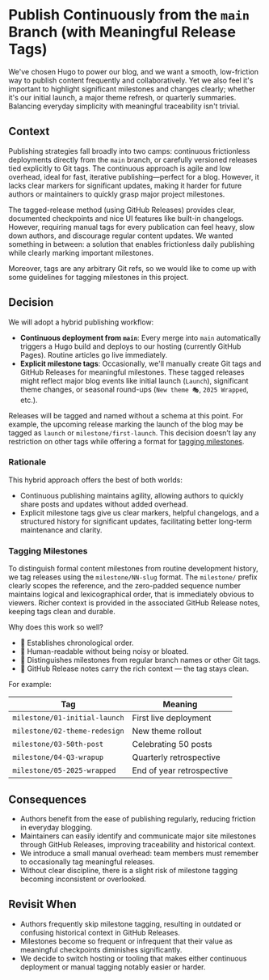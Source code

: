 # Publish Continuously from the `main` Branch (with Meaningful Release Tags)

We've chosen Hugo to power our blog, and we want a smooth, low-friction way to publish content frequently and
collaboratively. Yet we also feel it's important to highlight significant milestones and changes clearly; whether it's
our initial launch, a major theme refresh, or quarterly summaries. Balancing everyday simplicity with meaningful
traceability isn't trivial.

## Context

Publishing strategies fall broadly into two camps: continuous frictionless deployments directly from the `main` branch,
or carefully versioned releases tied explicitly to Git tags. The continuous approach is agile and low overhead, ideal
for fast, iterative publishing—perfect for a blog. However, it lacks clear markers for significant updates, making it
harder for future authors or maintainers to quickly grasp major project milestones.

The tagged-release method (using GitHub Releases) provides clear, documented checkpoints and nice UI features like
built-in changelogs. However, requiring manual tags for every publication can feel heavy, slow down authors, and
discourage regular content updates. We wanted something in between: a solution that enables frictionless daily
publishing while clearly marking important milestones.

Moreover, tags are any arbitrary Git refs, so we would like to come up with some guidelines for tagging milestones in
this project.

## Decision

We will adopt a hybrid publishing workflow:

- **Continuous deployment from `main`**: Every merge into `main` automatically triggers a Hugo build and deploys to our
  hosting (currently GitHub Pages). Routine articles go live immediately.
- **Explicit milestone tags**: Occasionally, we'll manually create Git tags and GitHub Releases for meaningful
  milestones. These tagged releases might reflect major blog events like initial launch (`Launch`), significant theme
  changes, or seasonal round-ups (`New theme 🎭`, `2025 Wrapped`, etc.).

Releases will be tagged and named without a schema at this point. For example, the upcoming release marking the launch
of the blog may be tagged as `launch` or `milestone/first-launch`. This decision doesn’t lay any restriction on other
tags while offering a format for [tagging milestones](#tagging-milestones).

### Rationale

This hybrid approach offers the best of both worlds:

- Continuous publishing maintains agility, allowing authors to quickly share posts and updates without added overhead.
- Explicit milestone tags give us clear markers, helpful changelogs, and a structured history for significant updates,
  facilitating better long-term maintenance and clarity.

### Tagging Milestones

To distinguish formal content milestones from routine development history, we tag releases using the `milestone/NN-slug`
format. The `milestone/` prefix clearly scopes the reference, and the zero-padded sequence number maintains logical and
lexicographical order, that is immediately obvious to viewers. Richer context is provided in the associated GitHub
Release notes, keeping tags clean and durable.

Why does this work so well?

- 🔢 Establishes chronological order.
- 🧠 Human-readable without being noisy or bloated.
- 🔖 Distinguishes milestones from regular branch names or other Git tags.
- 🧹 GitHub Release notes carry the rich context — the tag stays clean.

For example:

| Tag                           | Meaning                   |
|-------------------------------|---------------------------|
| `milestone/01-initial-launch` | First live deployment     |
| `milestone/02-theme-redesign` | New theme rollout         |
| `milestone/03-50th-post`      | Celebrating 50 posts      |
| `milestone/04-Q3-wrapup`      | Quarterly retrospective   |
| `milestone/05-2025-wrapped`   | End of year retrospective |

## Consequences

- Authors benefit from the ease of publishing regularly, reducing friction in everyday blogging.
- Maintainers can easily identify and communicate major site milestones through GitHub Releases, improving traceability
  and historical context.
- We introduce a small manual overhead: team members must remember to occasionally tag meaningful releases.
- Without clear discipline, there is a slight risk of milestone tagging becoming inconsistent or overlooked.

## Revisit When

- Authors frequently skip milestone tagging, resulting in outdated or confusing historical context in GitHub Releases.
- Milestones become so frequent or infrequent that their value as meaningful checkpoints diminishes significantly.
- We decide to switch hosting or tooling that makes either continuous deployment or manual tagging notably easier or
  harder.
